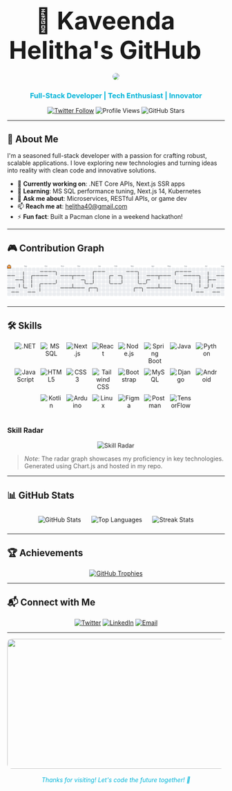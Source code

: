 # <div align="center" style="font-size: 2em; animation: type 2s steps(40, end) infinite alternate;">👋 Kaveenda Helitha's GitHub</div>

<style>
@keyframes type {
  from { width: 0; }
  to { width: 100%; }
}
@keyframes fadeIn {
  from { opacity: 0; transform: translateY(20px); }
  to { opacity: 1; transform: translateY(0); }
}
@keyframes pulse {
  0% { transform: scale(1); }
  50% { transform: scale(1.05); }
  100% { transform: scale(1); }
}
section {
  animation: fadeIn 1s ease-in-out;
}
img:hover {
  transform: scale(1.1);
  transition: transform 0.3s ease;
}
</style>

<div align="center">
  <img src="https://media.giphy.com/media/M9gbBd9nbDrOTu1Mqx/giphy.gif" width="100" style="border-radius: 50%;"/>
  <h3 style="color: #00b4d8;">Full-Stack Developer | Tech Enthusiast | Innovator</h3>
  <p>
    <a href="https://twitter.com/" target="_blank"><img src="https://img.shields.io/twitter/follow/?logo=twitter&style=for-the-badge&color=1DA1F2&label=Follow%20Me" alt="Twitter Follow"/></a>
    <img src="https://komarev.com/ghpvc/?username=kaveendahelitha&label=Profile%20Views&color=ff2e63&style=flat-square&animate=true" alt="Profile Views"/>
    <img src="https://img.shields.io/github/stars/kaveendahelitha?color=ffd60a&style=social" alt="GitHub Stars"/>
  </p>
</div>

---

## 🌟 About Me
<section>
I'm a seasoned full-stack developer with a passion for crafting robust, scalable applications. I love exploring new technologies and turning ideas into reality with clean code and innovative solutions.

- 🔭 **Currently working on**: .NET Core APIs, Next.js SSR apps
- 🌱 **Learning**: MS SQL performance tuning, Next.js 14, Kubernetes
- 💬 **Ask me about**: Microservices, RESTful APIs, or game dev
- 📫 **Reach me at**: [helitha40@gmail.com](mailto:helitha40@gmail.com)
- ⚡ **Fun fact**: Built a Pacman clone in a weekend hackathon!
</section>

---

## 🎮 Contribution Graph
<section>
<picture>
  <source media="(prefers-color-scheme: dark)" srcset="https://raw.githubusercontent.com/kaveendahelitha/kaveendahelitha/output/pacman-contribution-graph-dark.svg">
  <source media="(prefers-color-scheme: light)" srcset="https://raw.githubusercontent.com/kaveendahelitha/kaveendahelitha/output/pacman-contribution-graph.svg">
  <img alt="Pacman Contribution Graph" src="https://raw.githubusercontent.com/kaveendahelitha/kaveendahelitha/output/pacman-contribution-graph.svg" style="width: 100%; max-width: 600px;"/>
</picture>
</section>

---

## 🛠️ Skills
<section>
<div align="center" style="display: flex; flex-wrap: wrap; gap: 10px; justify-content: center;">
  <img src="https://cdn.jsdelivr.net/gh/devicons/devicon/icons/dotnetcore/dotnetcore-original.svg" alt=".NET" width="50" height="50" title=".NET"/>
  <img src="https://cdn.jsdelivr.net/gh/devicons/devicon/icons/microsoftsqlserver/microsoftsqlserver-plain-wordmark.svg" alt="MS SQL" width="50" height="50" title="MS SQL"/>
  <img src="https://cdn.jsdelivr.net/gh/devicons/devicon/icons/nextjs/nextjs-original.svg" alt="Next.js" width="50" height="50" title="Next.js"/>
  <img src="https://cdn.jsdelivr.net/gh/devicons/devicon/icons/react/react-original-wordmark.svg" alt="React" width="50" height="50" title="React"/>
  <img src="https://cdn.jsdelivr.net/gh/devicons/devicon/icons/nodejs/nodejs-original-wordmark.svg" alt="Node.js" width="50" height="50" title="Node.js"/>
  <img src="https://cdn.jsdelivr.net/gh/devicons/devicon/icons/spring/spring-original.svg" alt="Spring Boot" width="50" height="50" title="Spring Boot"/>
  <img src="https://cdn.jsdelivr.net/gh/devicons/devicon/icons/java/java-original.svg" alt="Java" width="50" height="50" title="Java"/>
  <img src="https://cdn.jsdelivr.net/gh/devicons/devicon/icons/python/python-original.svg" alt="Python" width="50" height="50" title="Python"/>
  <img src="https://cdn.jsdelivr.net/gh/devicons/devicon/icons/javascript/javascript-original.svg" alt="JavaScript" width="50" height="50" title="JavaScript"/>
  <img src="https://cdn.jsdelivr.net/gh/devicons/devicon/icons/html5/html5-original-wordmark.svg" alt="HTML5" width="50" height="50" title="HTML5"/>
  <img src="https://cdn.jsdelivr.net/gh/devicons/devicon/icons/css3/css3-original-wordmark.svg" alt="CSS3" width="50" height="50" title="CSS3"/>
  <img src="https://cdn.jsdelivr.net/gh/devicons/devicon/icons/tailwindcss/tailwindcss-plain.svg" alt="Tailwind CSS" width="50" height="50" title="Tailwind CSS"/>
  <img src="https://cdn.jsdelivr.net/gh/devicons/devicon/icons/bootstrap/bootstrap-plain-wordmark.svg" alt="Bootstrap" width="50" height="50" title="Bootstrap"/>
  <img src="https://cdn.jsdelivr.net/gh/devicons/devicon/icons/mysql/mysql-original-wordmark.svg" alt="MySQL" width="50" height="50" title="MySQL"/>
  <img src="https://cdn.jsdelivr.net/gh/devicons/devicon/icons/django/django-plain.svg" alt="Django" width="50" height="50" title="Django"/>
  <img src="https://cdn.jsdelivr.net/gh/devicons/devicon/icons/android/android-original-wordmark.svg" alt="Android" width="50" height="50" title="Android"/>
  <img src="https://cdn.jsdelivr.net/gh/devicons/devicon/icons/kotlin/kotlin-original.svg" alt="Kotlin" width="50" height="50" title="Kotlin"/>
  <img src="https://cdn.jsdelivr.net/gh/devicons/devicon/icons/arduino/arduino-original.svg" alt="Arduino" width="50" height="50" title="Arduino"/>
  <img src="https://cdn.jsdelivr.net/gh/devicons/devicon/icons/linux/linux-original.svg" alt="Linux" width="50" height="50" title="Linux"/>
  <img src="https://cdn.jsdelivr.net/gh/devicons/devicon/icons/figma/figma-original.svg" alt="Figma" width="50" height="50" title="Figma"/>
  <img src="https://cdn.jsdelivr.net/gh/devicons/devicon/icons/postman/postman-original.svg" alt="Postman" width="50" height="50" title="Postman"/>
  <img src="https://cdn.jsdelivr.net/gh/devicons/devicon/icons/tensorflow/tensorflow-original.svg" alt="TensorFlow" width="50" height="50" title="TensorFlow"/>
</div>
</section>

### Skill Radar
<section>
<div align="center">
  <img src="https://raw.githubusercontent.com/kaveendahelitha/kaveendahelitha/main/radar-skills.svg" alt="Skill Radar" style="width: 100%; max-width: 400px; animation: pulse 2s infinite;"/>
</div>
</section>

> *Note*: The radar graph showcases my proficiency in key technologies. Generated using Chart.js and hosted in my repo.

---

## 📊 GitHub Stats
<section>
<div align="center">
  <img src="https://github-readme-stats.vercel.app/api?username=kaveendahelitha&show_icons=true&theme=dracula&hide_border=true" alt="GitHub Stats" style="margin: 10px;"/>
  <img src="https://github-readme-stats.vercel.app/api/top-langs?username=kaveendahelitha&show_icons=true&locale=en&layout=compact&theme=dracula&hide_border=true" alt="Top Languages" style="margin: 10px;"/>
  <img src="https://github-readme-streak-stats.herokuapp.com/?user=kaveendahelitha&theme=dracula&hide_border=true" alt="Streak Stats" style="margin: 10px;"/>
</
div>
</section>

---

## 🏆 Achievements
<section>
<div align="center">
  <a href="https://github.com/ryo-ma/github-profile-trophy">
    <img src="https://github-profile-trophy.vercel.app/?username=kaveendahelitha&theme=dracula&no-frame=true" alt="GitHub Trophies"/>
  </a>
</div>
</section>

---

## 📬 Connect with Me
<section>
<div align="center">
  <a href="https://twitter.com/" target="_blank"><img src="https://cdn.jsdelivr.net/gh/devicons/devicon/icons/twitter/twitter-original.svg" alt="Twitter" width="40" height="40"/></a>
  <a href="https://linkedin.com/in/kaveendahelitha" target="_blank"><img src="https://cdn.jsdelivr.net/gh/devicons/devicon/icons/linkedin/linkedin-original.svg" alt="LinkedIn" width="40" height="40"/></a>
  <a href="mailto:helitha40@gmail.com"><img src="https://img.shields.io/badge/Email-helitha40@gmail.com-red?style=flat-square&logo=gmail" alt="Email"/></a>
</div>
</section>

---

<div align="center">
  <img src="https://media.giphy.com/media/dWesBcTLavkZuG35MI/giphy.gif" width="600" height="300" style="border-radius: 10px;"/>
  <p style="font-style: italic; color: #00b4d8;">Thanks for visiting! Let's code the future together! 🚀</p>
</div>
